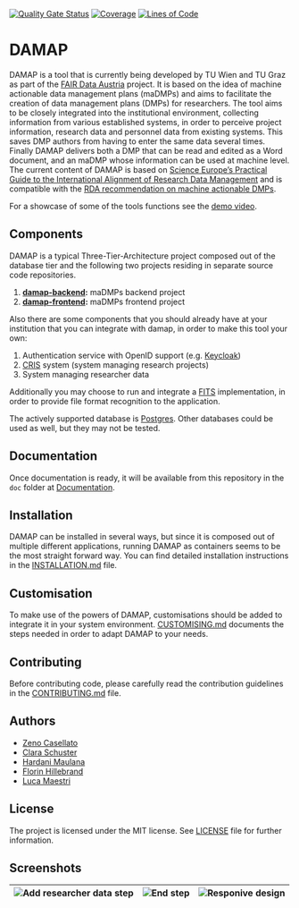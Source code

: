 [![Quality Gate Status](https://sonarcloud.io/api/project_badges/measure?project=tuwien-csd_damap-backend&metric=alert_status)](https://sonarcloud.io/summary/new_code?id=tuwien-csd_damap-backend)
[![Coverage](https://sonarcloud.io/api/project_badges/measure?project=tuwien-csd_damap-backend&metric=coverage)](https://sonarcloud.io/summary/new_code?id=tuwien-csd_damap-backend)
[![Lines of Code](https://sonarcloud.io/api/project_badges/measure?project=tuwien-csd_damap-backend&metric=ncloc)](https://sonarcloud.io/summary/new_code?id=tuwien-csd_damap-backend)

# DAMAP

DAMAP is a tool that is currently being developed by TU Wien and TU Graz as part of the 
[FAIR Data Austria](https://forschungsdaten.at/fda/) project. 
It is based on the idea of machine actionable data management plans (maDMPs) and aims to facilitate the 
creation of data management plans (DMPs) for researchers. 
The tool aims to be closely integrated into the institutional environment, collecting information from 
various established systems, in order to perceive project information, research data and personnel data 
from existing systems.
This saves DMP authors from having to enter the same data several times. 
Finally DAMAP delivers both a DMP that can be read and edited as a Word document, and an maDMP whose 
information can be used at machine level. The current content of DAMAP is based on 
[Science Europe’s Practical Guide to the International Alignment of Research Data Management](https://www.tuwien.at/fileadmin/Assets/forschung/Zentrum_Forschungsdatenmanagement/pdf-Sammlung/se_rdm_practical_guide_extended_final_2021.pdf)
and is compatible with the [RDA recommendation on machine actionable DMPs](https://zenodo.org/record/4036060#.Yk20vjWxVaR).

For a showcase of some of the tools functions see the [demo video](https://youtu.be/IxQzqy26ZO4).

## Components

DAMAP is a typical Three-Tier-Architecture project composed out of the database tier and the following two projects 
residing in separate source code repositories.

1. **[damap-backend](https://github.com/tuwien-csd/damap-backend):** maDMPs backend project
2. **[damap-frontend](https://github.com/tuwien-csd/damap-frontend):** maDMPs frontend project

Also there are some components that you should already have at your institution that you can integrate with damap,
in order to make this tool your own:

1. Authentication service with OpenID support (e.g. [Keycloak](https://www.keycloak.org/))
2. [CRIS](https://en.wikipedia.org/wiki/Current_research_information_system) system (system managing research projects)
3. System managing researcher data

Additionally you may choose to run and integrate a [FITS](https://projects.iq.harvard.edu/fits) implementation,
in order to provide file format recognition to the application.

The actively supported database is [Postgres](https://www.postgresql.org/). Other databases could be used as well,
but they may not be tested.

## Documentation

Once documentation is ready, it will be available from this repository in the `doc` folder at 
[Documentation](doc/index.md).

## Installation

DAMAP can be installed in several ways, but since it is composed out of multiple different applications, running DAMAP
as containers seems to be the most straight forward way. You can find detailed installation instructions in the 
[INSTALLATION.md](INSTALLATION.md) file.

## Customisation

To make use of the powers of DAMAP, customisations should be added to integrate it in your system environment.
[CUSTOMISING.md](CUSTOMISING.md) documents the steps needed in order to adapt DAMAP to your needs.

## Contributing

Before contributing code, please carefully read the contribution guidelines in the [CONTRIBUTING.md](CONTRIBUTING.md) 
file.

## Authors

* [Zeno Casellato](https://github.com/ZenoLC)
* [Clara Schuster](https://github.com/clarascu)
* [Hardani Maulana](https://github.com/hardanimaulana)
* [Florin Hillebrand](https://github.com/flozzone)
* [Luca Maestri](https://github.com/casualtimer)

## License

The project is licensed under the MIT license. See [LICENSE](LICENSE) file for further information.

## Screenshots

|![Add researcher data step](doc/screenshots/step.png)|![End step](doc/screenshots/end_step.png)|![Responive design](doc/screenshots/responsive.png)|
|:---:|:---:|:---:|
